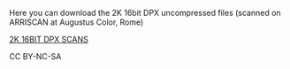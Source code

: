 Here you can download the 2K 16bit DPX uncompressed files (scanned on ARRISCAN at Augustus Color, Rome)

[2K 16BIT DPX SCANS](https://mega.nz/#F!vz5FwYCa!0tpk6eB9Ba2IBOenJRfYgw)

CC BY-NC-SA
